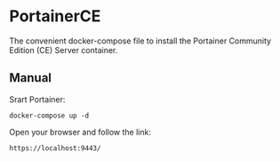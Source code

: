 # PortainerCE
The convenient docker-compose file to install the Portainer Community Edition (CE) Server container.

## Manual
Srart Portainer:

```
docker-compose up -d
```

Open your browser and follow the link:

```
https://localhost:9443/
```